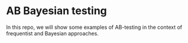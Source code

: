 # AB Bayesian testing

In this repo, we will show some examples of AB-testing in the context of frequentist and Bayesian approaches.
